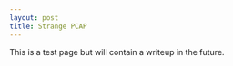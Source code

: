 ```yaml
---
layout: post
title: Strange PCAP
---
```


This is a test page but will contain a writeup in the future.
